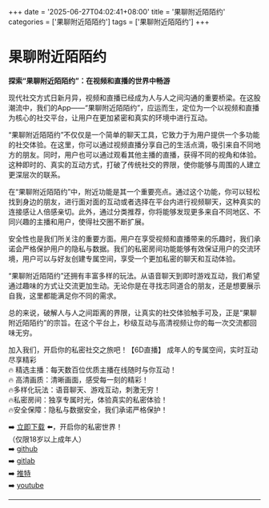 +++
date = '2025-06-27T04:02:41+08:00'
title = '果聊附近陌陌约'
categories = ['果聊附近陌陌约']
tags = ['果聊附近陌陌约']
+++

# 果聊附近陌陌约

**探索“果聊附近陌陌约”：在视频和直播的世界中畅游**

现代社交方式日新月异，视频和直播已经成为人与人之间沟通的重要桥梁。在这股潮流中，我们的App——“果聊附近陌陌约”，应运而生，定位为一个以视频和直播为核心的社交平台，让用户在更加紧密和真实的环境中进行互动。

“果聊附近陌陌约”不仅仅是一个简单的聊天工具，它致力于为用户提供一个多功能的社交体验。在这里，你可以通过视频直播分享自己的生活点滴，吸引来自不同地方的朋友。同时，用户也可以通过观看其他主播的直播，获得不同的视角和体验。这种即时的、真实的互动方式，打破了传统社交的界限，使你能够与周围的人建立更深层次的联系。

在“果聊附近陌陌约”中，附近功能是其一个重要亮点。通过这个功能，你可以轻松找到身边的朋友，进行面对面的互动或者选择在平台内进行视频聊天，这种真实的连接感让人倍感亲切。此外，通过分类推荐，你将能够发现更多来自不同地区、不同兴趣的主播和用户，使得社交圈不断扩展。

安全性也是我们所关注的重要方面。用户在享受视频和直播带来的乐趣时，我们承诺会严格保护用户的隐私与数据。我们的私密房间功能能够有效保证用户的交流环境，用户可以与好友创建专属空间，享受一个更加私密的聊天和互动体验。

“果聊附近陌陌约”还拥有丰富多样的玩法。从语音聊天到即时游戏互动，我们希望通过趣味的方式让交流更加生动。无论你是在寻找志同道合的朋友，还是想要展示自我，这里都能满足你不同的需求。

总的来说，破解人与人之间距离的界限，让真实的社交体验触手可及，正是“果聊附近陌陌约”的宗旨。在这个平台上，秒级互动与高清视频让你的每一次交流都回味无穷。

加入我们，开启你的私密社交之旅吧！【6D直播】 成年人的专属空间，实时互动尽享精彩  
🔥 精选主播：每天数百位优质主播在线随时与你互动！  
🔥 高清画质：清晰画面，感受每一刻的精彩！  
🔥多样化玩法：语音聊天、游戏互动，刺激无穷！  
🔥私密房间：独享专属时光，体验真实的私密体验！  
🔥安全保障：隐私与数据安全，我们承诺严格保护！  

➡️ [立即下载](https://down123.s3.ap-east-1.amazonaws.com/down/down.html?channelCode=blog) ⬅️，开启你的私密世界！  
（仅限18岁以上成年人）  
➡️ [github](https://aldult-live.github.io/)  
➡️ [gitlab](https://seo-09598d.gitlab.io/)  
➡️ [推特](https://x.com/wegame33)  
➡️ [youtube](https://www.youtube.com/@6Dlive)  

---
